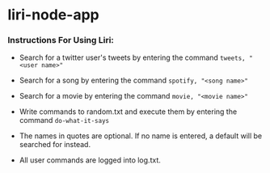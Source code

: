 # liri-node-app

### Instructions For Using Liri:
* Search for a twitter user's tweets by entering the command `tweets, "<user name>"`
* Search for a song by entering the command `spotify, "<song name>"`
* Search for a movie by entering the command `movie, "<movie name>"`
* Write commands to random.txt and execute them by entering the command `do-what-it-says`

* The names in quotes are optional. If no name is entered, a default will be searched for instead.

* All user commands are logged into log.txt.